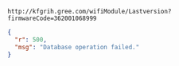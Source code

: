`http://kfgrih.gree.com/wifiModule/Lastversion?firmwareCode=362001068999`

```json
{
  "r": 500,
  "msg": "Database operation failed."
}
```